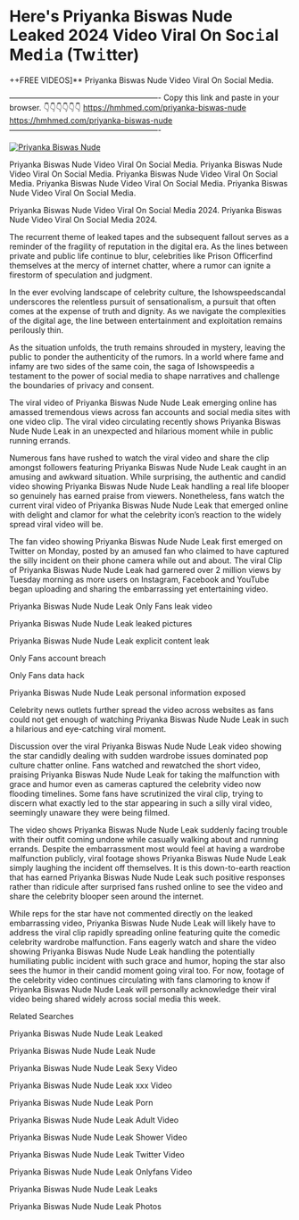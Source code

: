 # Here's Priyanka Biswas Nude Leaked 2024 Video Viral On Soc𝚒al Med𝚒a (Tw𝚒tter)

++FREE VIDEOS]** Priyanka Biswas Nude Video Viral On Social Media.

———————————————————-
Copy this link and paste in your browser.
👇👇👇👇👇👇
https://hmhmed.com/priyanka-biswas-nude
https://hmhmed.com/priyanka-biswas-nude
———————————————————-

[![Priyanka Biswas Nude](https://i.imgur.com/dJHk4Zq.gif)](https://hmhmed.com/priyanka-biswas-nude)

Priyanka Biswas Nude Video Viral On Social Media. Priyanka Biswas Nude Video Viral On Social Media. Priyanka Biswas Nude Video Viral On Social Media. Priyanka Biswas Nude Video Viral On Social Media. Priyanka Biswas Nude Video Viral On Social Media.

Priyanka Biswas Nude Video Viral On Social Media 2024. Priyanka Biswas Nude Video Viral On Social Media 2024.

The recurrent theme of leaked tapes and the subsequent fallout serves as a reminder of the fragility of reputation in the digital era. As the lines between private and public life continue to blur, celebrities like Prison Officerfind themselves at the mercy of internet chatter, where a rumor can ignite a firestorm of speculation and judgment.

In the ever evolving landscape of celebrity culture, the Ishowspeedscandal underscores the relentless pursuit of sensationalism, a pursuit that often comes at the expense of truth and dignity. As we navigate the complexities of the digital age, the line between entertainment and exploitation remains perilously thin.

As the situation unfolds, the truth remains shrouded in mystery, leaving the public to ponder the authenticity of the rumors. In a world where fame and infamy are two sides of the same coin, the saga of Ishowspeedis a testament to the power of social media to shape narratives and challenge the boundaries of privacy and consent.

The viral video of Priyanka Biswas Nude Nude Leak emerging online has amassed tremendous views across fan accounts and social media sites with one video clip. The viral video circulating recently shows Priyanka Biswas Nude Nude Leak in an unexpected and hilarious moment while in public running errands.

Numerous fans have rushed to watch the viral video and share the clip amongst followers featuring Priyanka Biswas Nude Nude Leak caught in an amusing and awkward situation. While surprising, the authentic and candid video showing Priyanka Biswas Nude Nude Leak handling a real life blooper so genuinely has earned praise from viewers. Nonetheless, fans watch the current viral video of Priyanka Biswas Nude Nude Leak that emerged online with delight and clamor for what the celebrity icon’s reaction to the widely spread viral video will be.

The fan video showing Priyanka Biswas Nude Nude Leak first emerged on Twitter on Monday, posted by an amused fan who claimed to have captured the silly incident on their phone camera while out and about. The viral Clip of Priyanka Biswas Nude Nude Leak had garnered over 2 million views by Tuesday morning as more users on Instagram, Facebook and YouTube began uploading and sharing the embarrassing yet entertaining video.

Priyanka Biswas Nude Nude Leak Only Fans leak video

Priyanka Biswas Nude Nude Leak leaked pictures

Priyanka Biswas Nude Nude Leak explicit content leak

Only Fans account breach

Only Fans data hack

Priyanka Biswas Nude Nude Leak personal information exposed

Celebrity news outlets further spread the video across websites as fans could not get enough of watching Priyanka Biswas Nude Nude Leak in such a hilarious and eye-catching viral moment.

Discussion over the viral Priyanka Biswas Nude Nude Leak video showing the star candidly dealing with sudden wardrobe issues dominated pop culture chatter online. Fans watched and rewatched the short video, praising Priyanka Biswas Nude Nude Leak for taking the malfunction with grace and humor even as cameras captured the celebrity video now flooding timelines. Some fans have scrutinized the viral clip, trying to discern what exactly led to the star appearing in such a silly viral video, seemingly unaware they were being filmed.

The video shows Priyanka Biswas Nude Nude Leak suddenly facing trouble with their outfit coming undone while casually walking about and running errands. Despite the embarrassment most would feel at having a wardrobe malfunction publicly, viral footage shows Priyanka Biswas Nude Nude Leak simply laughing the incident off themselves. It is this down-to-earth reaction that has earned Priyanka Biswas Nude Nude Leak such positive responses rather than ridicule after surprised fans rushed online to see the video and share the celebrity blooper seen around the internet.

While reps for the star have not commented directly on the leaked embarrassing video, Priyanka Biswas Nude Nude Leak will likely have to address the viral clip rapidly spreading online featuring quite the comedic celebrity wardrobe malfunction. Fans eagerly watch and share the video showing Priyanka Biswas Nude Nude Leak handling the potentially humiliating public incident with such grace and humor, hoping the star also sees the humor in their candid moment going viral too. For now, footage of the celebrity video continues circulating with fans clamoring to know if Priyanka Biswas Nude Nude Leak will personally acknowledge their viral video being shared widely across social media this week.

Related Searches

Priyanka Biswas Nude Nude Leak Leaked

Priyanka Biswas Nude Nude Leak Nude

Priyanka Biswas Nude Nude Leak Sexy Video

Priyanka Biswas Nude Nude Leak xxx Video

Priyanka Biswas Nude Nude Leak Porn

Priyanka Biswas Nude Nude Leak Adult Video

Priyanka Biswas Nude Nude Leak Shower Video

Priyanka Biswas Nude Nude Leak Twitter Video

Priyanka Biswas Nude Nude Leak Onlyfans Video

Priyanka Biswas Nude Nude Leak Leaks

Priyanka Biswas Nude Nude Leak Photos